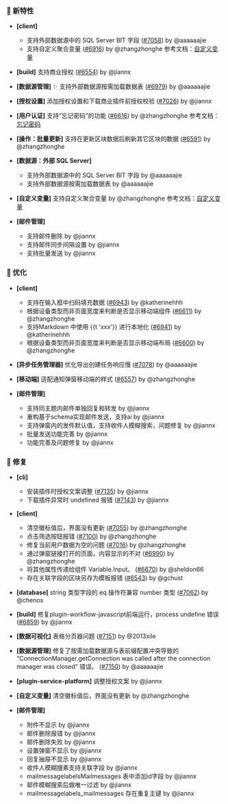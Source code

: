 ### 🎉 新特性

- **[client]**

  - 支持外部数据源中的 SQL Server BIT 字段 ([#7058](https://github.com/nocobase/nocobase/pull/7058)) by @aaaaaajie
  - 支持自定义聚合变量 ([#6916](https://github.com/nocobase/nocobase/pull/6916)) by @zhangzhonghe
    参考文档：[自定义变量](https://docs-cn.nocobase.com/handbook/custom-variables)
- **[build]** 支持商业授权 ([#6554](https://github.com/nocobase/nocobase/pull/6554)) by @jiannx
- **[数据源管理]** ✨ 支持外部数据源按需加载数据表 ([#6979](https://github.com/nocobase/nocobase/pull/6979)) by @aaaaaajie
- **[授权设置]** 添加授权设置和下载商业插件前授权校验 ([#7026](https://github.com/nocobase/nocobase/pull/7026)) by @jiannx
- **[用户认证]** 支持“忘记密码”的功能 ([#6616](https://github.com/nocobase/nocobase/pull/6616)) by @zhangzhonghe
  参考文档：[忘记密码](https://docs-cn.nocobase.com/handbook/auth/user#%E5%BF%98%E8%AE%B0%E5%AF%86%E7%A0%81)
- **[操作：批量更新]** 支持在更新区块数据后刷新其它区块的数据 ([#6591](https://github.com/nocobase/nocobase/pull/6591)) by @zhangzhonghe
- **[数据源：外部 SQL Server]**

  - 支持外部数据源中的 SQL Server BIT 字段 by @aaaaaajie
  - 支持外部数据源按需加载数据表 by @aaaaaajie
- **[自定义变量]** 支持自定义聚合变量 by @zhangzhonghe
  参考文档：[自定义变量](https://docs-cn.nocobase.com/handbook/custom-variables)
- **[邮件管理]**

  - 支持邮件删除 by @jiannx
  - 支持邮件同步间隔设置 by @jiannx
  - 支持批量发送 by @jiannx

### 🚀 优化

- **[client]**

  - 支持在输入框中扫码填充数据 ([#6943](https://github.com/nocobase/nocobase/pull/6943)) by @katherinehhh
  - 根据设备类型而非页面宽度来判断是否显示移动端组件 ([#6611](https://github.com/nocobase/nocobase/pull/6611)) by @zhangzhonghe
  - 支持Markdown 中使用 {{t 'xxx'}} 进行本地化 ([#6941](https://github.com/nocobase/nocobase/pull/6941)) by @katherinehhh
  - 根据设备类型而非页面宽度来判断是否显示移动端布局 ([#6600](https://github.com/nocobase/nocobase/pull/6600)) by @zhangzhonghe
- **[异步任务管理器]** 优化导出创建任务响应慢 ([#7078](https://github.com/nocobase/nocobase/pull/7078)) by @aaaaaajie
- **[移动端]** 适配通知弹窗移动端的样式 ([#6557](https://github.com/nocobase/nocobase/pull/6557)) by @zhangzhonghe
- **[邮件管理]**

  - 支持同主题内邮件单独回复和转发 by @jiannx
  - 重构基于schema实现邮件发送，支持ai by @jiannx
  - 支持弹窗内的发件默认值，支持收件人模糊搜索，问题修复 by @jiannx
  - 批量发送功能完善 by @jiannx
  - 功能完善及问题修复 by @jiannx

### 🐛 修复

- **[cli]**

  - 安装插件时授权文案调整 ([#7135](https://github.com/nocobase/nocobase/pull/7135)) by @jiannx
  - 下载插件异常时 undefined 报错 ([#7143](https://github.com/nocobase/nocobase/pull/7143)) by @jiannx
- **[client]**

  - 清空徽标值后，界面没有更新 ([#7055](https://github.com/nocobase/nocobase/pull/7055)) by @zhangzhonghe
  - 点击筛选按钮报错 ([#7100](https://github.com/nocobase/nocobase/pull/7100)) by @zhangzhonghe
  - 修复当前用户数据为空的问题 ([#7016](https://github.com/nocobase/nocobase/pull/7016)) by @zhangzhonghe
  - 通过弹窗链接打开的页面，内容显示的不对 ([#6990](https://github.com/nocobase/nocobase/pull/6990)) by @zhangzhonghe
  - 将其他属性传递给组件 Variable.Input。 ([#6670](https://github.com/nocobase/nocobase/pull/6670)) by @sheldon66
  - 存在关联字段的区块另存为模板报错 ([#6543](https://github.com/nocobase/nocobase/pull/6543)) by @gchust
- **[database]** string 类型字段的 eq 操作符兼容 number 类型 ([#7062](https://github.com/nocobase/nocobase/pull/7062)) by @chenos
- **[build]** 修复plugin-workflow-javascript前端运行，process undefine 错误 ([#6859](https://github.com/nocobase/nocobase/pull/6859)) by @jiannx
- **[数据可视化]** 表格分页器问题 ([#7151](https://github.com/nocobase/nocobase/pull/7151)) by @2013xile
- **[数据源管理]** 修复了按需加载数据源与表前缀配置冲突导致的 “ConnectionManager.getConnection was called after the connection manager was closed” 错误。 ([#7150](https://github.com/nocobase/nocobase/pull/7150)) by @aaaaaajie
- **[plugin-service-platform]** 调整授权文案 by @jiannx
- **[自定义变量]** 清空徽标值后，界面没有更新 by @zhangzhonghe
- **[邮件管理]**

  - 附件不显示 by @jiannx
  - 邮件删除报错 by @jiannx
  - 邮件删除失败 by @jiannx
  - 设置弹窗不显示 by @jiannx
  - 回复抽屉不显示 by @jiannx
  - 收件人模糊搜素支持关联字段 by @jiannx
  - mailmessagelabelsMailmessages 表中添加id字段 by @jiannx
  - 邮件模糊搜索后做唯一过滤 by @jiannx
  - mailmessagelabels_mailmessages 存在重复主键 by @jiannx
